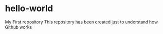 # hello-world
My First repository
This repository has been
created just to understand
how Github works
